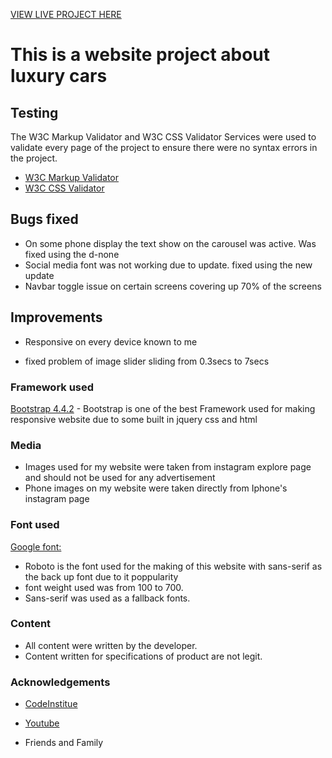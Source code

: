 [VIEW LIVE PROJECT HERE](https://github.com/kaytee123/milestone-project-One-1-)   
# This is a website project about luxury cars 

## Testing

The W3C Markup Validator and W3C CSS Validator Services were used to validate every page of the project to ensure there were no syntax errors in the project.

-   [W3C Markup Validator](https://jigsaw.w3.org/css-validator/#validate_by_input) 
-   [W3C CSS Validator](https://jigsaw.w3.org/css-validator/#validate_by_input) 


## Bugs fixed
-  On some phone display the text show on the carousel was active. Was fixed using the d-none 
-  Social media font was not working due to update. fixed using the new update
- Navbar toggle issue on certain screens covering up 70% of the screens

## Improvements

-   Responsive on every device known to me

-   fixed problem of image slider sliding from 0.3secs to 7secs
 
 ### Framework used 

[Bootstrap 4.4.2](https://maxcdn.bootstrapcdn.com/bootstrap/4.2.1/css/bootstrap.min.css")
    - Bootstrap is one of the best Framework used for making responsive website due to some built in jquery css and html
 
 ### Media
- Images used for my website were taken from instagram explore page and should not be used for any advertisement
- Phone images on my website were taken directly from Iphone's instagram page

###  Font used
[Google font:](https://fonts.google.com/)
- Roboto is the font used for the making of this website with sans-serif as the back up font due to it poppularity
- font weight used was from 100 to 700.
- Sans-serif was used as a fallback fonts.


### Content

-   All content were written by the developer.
-   Content written for specifications of product are not legit.

### Acknowledgements

-   [CodeInstitue](https://codeinstitute.net) 

-   [Youtube](youtube.com) 

-   Friends and Family